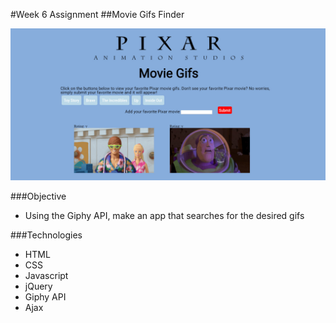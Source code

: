 #Week 6 Assignment
##Movie Gifs Finder

![alt tag](https://github.com/winniemlau/moviegifs/blob/master/assets/images/screenshot.jpg)

###Objective

* Using the Giphy API, make an app that searches for the desired gifs

###Technologies

* HTML
* CSS
* Javascript
* jQuery
* Giphy API
* Ajax
